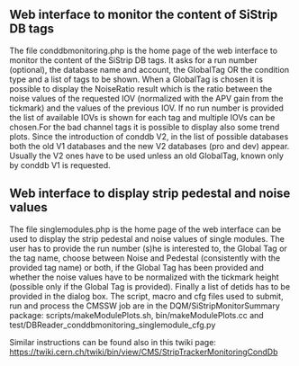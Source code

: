 ## Web interface to monitor the content of SiStrip DB tags
The file conddbmonitoring.php is the home page of the web interface to monitor the content of the SiStrip DB tags. It asks for a run number (optional), the database name and account, the GlobalTag OR the condition type and a list of tags to be shown. When a GlobalTag is chosen it is possible to display the NoiseRatio result which is the ratio between the noise values of the requested IOV (normalized with the APV gain from the tickmark) and the values of the previous IOV. If no run number is provided the list of available IOVs is shown for each tag and multiple IOVs can be chosen.For the bad channel tags it is possible to display also some trend plots. Since the introduction of conddb V2, in the list of possible databases both the old V1 databases and the new V2 databases (pro and dev) appear. Usually the V2 ones have to be used unless an old GlobalTag, known only by conddb V1 is requested.
## Web interface to display strip pedestal and noise values
The file singlemodules.php is the home page of the web interface can be used to display the strip pedestal and noise values of single modules. The user has to provide the run number (s)he is interested to, the Global Tag or the tag name, choose between Noise and Pedestal (consistently with the provided tag name) or both, if the Global Tag has been provided and whether the noise values have to be normalized with the tickmark height (possible only if the Global Tag is provided). Finally a list of detids has to be provided in the dialog box.
The script, macro and cfg files used to submit, run and process the CMSSW job are in the DQM/SiStripMonitorSummary package: scripts/makeModulePlots.sh, bin/makeModulePlots.cc and test/DBReader_conddbmonitoring_singlemodule_cfg.py

Similar instructions can be found also in this twiki page: 
https://twiki.cern.ch/twiki/bin/view/CMS/StripTrackerMonitoringCondDb
